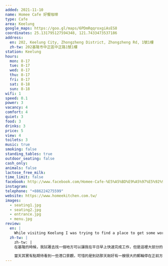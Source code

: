 ```yaml
---
added: 2021-11-10
name: Homee Cafe 好饗咖啡
type: Cafe
area: Keelung
google_maps: https://goo.gl/maps/6PDmRqqroxgiAsES8
coordinates: 25.131795127594348, 121.7433473537186
address:
  en: 202, Keelung City, Zhongzheng District, Zhongzheng Rd, 1號1樓
  zh-tw: 202基隆市中正區中正路1號1樓
station: Keelung
hours:
  mon: 8-17
  tue: 8-17
  wed: 8-17
  thu: 8-17
  fri: 8-17
  sat: 8-18
  sun: 8-18
wifi: 1
speed: 0.1
power: 3
vacancy: 4
comfort: 4
quiet: 3
food: 3
drinks: 3
price: 5
view: 4
toilets: 3
music: true
smoking: false
standing_tables: true
outdoor_seating: false
cash_only: 
animals: false
lactose_free_milk: 
time_limit: false
facebook: http://www.facebook.com/Homee-Cafe-%E5%A5%BD%E9%A5%97%E5%92%96%E5%95%A1%E5%9F%BA%E9%9A%86%E6%B8%AF%E9%96%80%E5%B8%82-473245612827289/
instagram: 
telephone: "+886224275599"
website: https://www.homeekitchen.com.tw/
images:
  - seating1.jpg
  - seating2.jpg
  - entrance.jpg
  - menu.jpg
review:
  en: |
    While visiting Keelung I was trying to find a place to get some work done in the morning on a weekday. Most cafes seem to open around lunch time, but this place opened earlier. The cafe is actually located inside the ferry terminal building. I was hoping to have some nice harbor views, but unfortunately it was blocked by the large cruise ship parked just outside. Plenty of seating, comfortable chairs, and power outlets. Unfortunately the WiFi was extremely slow, so you'll need to use a personal hot spot here.
  zh-tw: |
    zh-tw: |
    在基隆的時候，我試著去找一個地方可以讓我在平日早上快速完成工作，但是這裡大部分的咖啡店看起來都是午餐時間左右才開，只有「好響咖啡」開得比較早，好響咖啡其實位在基隆港務局裡面，有很多座位和舒適的椅子，也有一些插座，WiFi則是非常慢，所以可能要有心理準備要使用個人的數據分享。

    當天其實有點期待看到一些港口景觀，可惜的是到訪那天剛好有一艘很大的郵輪停在正前方，很好奇平常的視野是什麼樣子。
---
```

